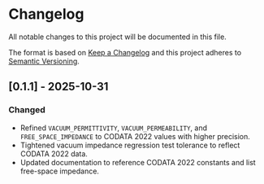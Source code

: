 # Changelog

All notable changes to this project will be documented in this file.

The format is based on [Keep a Changelog](https://keepachangelog.com/en/1.1.0/)
and this project adheres to [Semantic Versioning](https://semver.org/).

## [0.1.1] - 2025-10-31
### Changed
- Refined `VACUUM_PERMITTIVITY`, `VACUUM_PERMEABILITY`, and `FREE_SPACE_IMPEDANCE`
  to CODATA 2022 values with higher precision.
- Tightened vacuum impedance regression test tolerance to reflect CODATA 2022 data.
- Updated documentation to reference CODATA 2022 constants and list free-space impedance.
